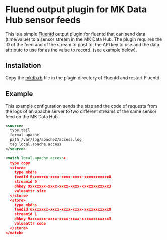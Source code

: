 # Fluend output plugin for MK Data Hub sensor feeds
This is a simple [Fluentd](http://www.fluentd.org/) output plugin for fluentd that can send data (time/value) to a sensor stream in the MK Data Hub.
The plugin requires the ID of the feed and of the stream to post to, the API key to use and the data attribute to use for as the value to record. (see example below).

## Installation 
Copy the [mkdh.rb](mkdh.rb) file in the plugin directory of Fluentd and restart Fluentd

## Example
This example configuration sends the size and the code of requests from the logs of an apache server to two different streams of the same sensor feed on the MK Data Hub.

```xml
<source>
  type tail
  format apache
  path /var/log/apache2/access.log
  tag local.apache.access
</source>

<match local.apache.access>
  type copy
  <store>
    type mkdhs
    feedid 6xxxxxxx-xxxx-xxxx-xxxx-xxxxxxxxxxx8
    streamid 0
    dhkey 9xxxxxxx-xxxx-xxxx-xxxx-xxxxxxxxxxxx3
    valueattr size
  </store>
  <store>
    type mkdhs
    feedid 6xxxxxxx-xxxx-xxxx-xxxx-xxxxxxxxxxx8
    streamid 1
    dhkey 9xxxxxxx-xxxx-xxxx-xxxx-xxxxxxxxxxxx3
    valueattr code
  </store>
</match>
```
